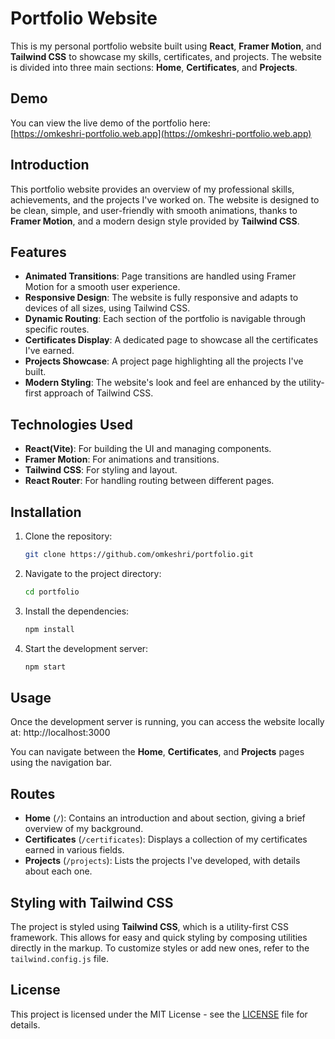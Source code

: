 # Portfolio Website

This is my personal portfolio website built using **React**, **Framer Motion**, and **Tailwind CSS** to showcase my skills, certificates, and projects. The website is divided into three main sections: **Home**, **Certificates**, and **Projects**.

## Demo

You can view the live demo of the portfolio here:  
[https://omkeshri-portfolio.web.app](https://omkeshri-portfolio.web.app)

## Introduction

This portfolio website provides an overview of my professional skills, achievements, and the projects I've worked on. The website is designed to be clean, simple, and user-friendly with smooth animations, thanks to **Framer Motion**, and a modern design style provided by **Tailwind CSS**.

## Features
- **Animated Transitions**: Page transitions are handled using Framer Motion for a smooth user experience.
- **Responsive Design**: The website is fully responsive and adapts to devices of all sizes, using Tailwind CSS.
- **Dynamic Routing**: Each section of the portfolio is navigable through specific routes.
- **Certificates Display**: A dedicated page to showcase all the certificates I've earned.
- **Projects Showcase**: A project page highlighting all the projects I've built.
- **Modern Styling**: The website's look and feel are enhanced by the utility-first approach of Tailwind CSS.

## Technologies Used
- **React(Vite)**: For building the UI and managing components.
- **Framer Motion**: For animations and transitions.
- **Tailwind CSS**: For styling and layout.
- **React Router**: For handling routing between different pages.

## Installation

1. Clone the repository:
    ```bash
    git clone https://github.com/omkeshri/portfolio.git
    ```

2. Navigate to the project directory:
    ```bash
    cd portfolio
    ```

3. Install the dependencies:
    ```bash
    npm install
    ```

4. Start the development server:
    ```bash
    npm start
    ```

## Usage

Once the development server is running, you can access the website locally at: http://localhost:3000


You can navigate between the **Home**, **Certificates**, and **Projects** pages using the navigation bar.

## Routes

- **Home** (`/`): Contains an introduction and about section, giving a brief overview of my background.
- **Certificates** (`/certificates`): Displays a collection of my certificates earned in various fields.
- **Projects** (`/projects`): Lists the projects I've developed, with details about each one.

## Styling with Tailwind CSS

The project is styled using **Tailwind CSS**, which is a utility-first CSS framework. This allows for easy and quick styling by composing utilities directly in the markup. To customize styles or add new ones, refer to the `tailwind.config.js` file.

## License

This project is licensed under the MIT License - see the [LICENSE](LICENSE) file for details.

